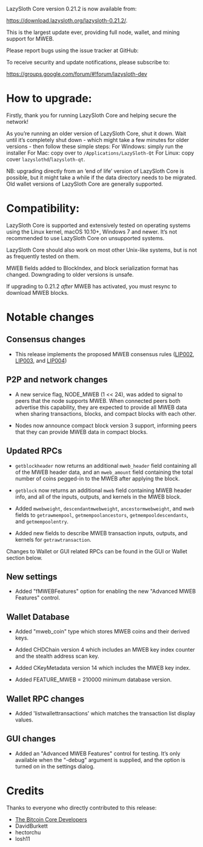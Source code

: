 LazySloth Core version 0.21.2 is now available from:

 <https://download.lazysloth.org/lazysloth-0.21.2/>.

This is the largest update ever, providing full node, wallet, and mining support for MWEB.

Please report bugs using the issue tracker at GitHub:

  </issues>

To receive security and update notifications, please subscribe to:

  <https://groups.google.com/forum/#!forum/lazysloth-dev>


How to upgrade: 
==============

Firstly, thank you for running LazySloth Core and helping secure the network!

As you’re running an older version of LazySloth Core, shut it down. Wait until it’s completely shut down  - which might take a few minutes for older versions - then follow these simple steps:
For Windows: simply run the installer 
For Mac: copy over to `/Applications/LazySloth-Qt` 
For Linux: copy cover `lazyslothd`/`lazysloth-qt`.

NB: upgrading directly from an ‘end of life’ version of LazySloth Core is possible, but it might take a while if the data directory needs to be migrated. Old wallet versions of LazySloth Core are generally supported.
 

Compatibility:
==============

LazySloth Core is supported and extensively tested on operating systems using the Linux kernel, macOS 10.10+,  Windows 7 and newer. It’s not recommended to use LazySloth Core on unsupported systems.

LazySloth Core should also work on most other Unix-like systems, but is not as frequently tested on them.

MWEB fields added to BlockIndex, and block serialization format has changed. Downgrading to older versions is unsafe.

If upgrading to 0.21.2 *after* MWEB has activated, you must resync to download MWEB blocks.

Notable changes
===============

Consensus changes
-----------------

- This release implements the proposed MWEB consensus rules
  ([LIP002](https://github.com/lazysloth-project/lips/blob/master/lip-0002.mediawiki),
  [LIP003](https://github.com/lazysloth-project/lips/blob/master/lip-0003.mediawiki), and
  [LIP004](https://github.com/lazysloth-project/lips/blob/master/lip-0004.mediawiki))

P2P and network changes
-----------------------

- A new service flag, NODE_MWEB (1 << 24), was added to signal to peers that the node supports MWEB.
  When connected peers both advertise this capability, they are expected to provide all MWEB data when
  sharing transactions, blocks, and compact blocks with each other.

- Nodes now announce compact block version 3 support, informing peers that they can provide MWEB data
  in compact blocks.


Updated RPCs
------------

- `getblockheader` now returns an additional `mweb_header` field containing
  all of the MWEB header data, and an `mweb_amount` field containing the total
  number of coins pegged-in to the MWEB after applying the block.

- `getblock` now returns an additional `mweb` field containing MWEB header info,
  and all of the inputs, outputs, and kernels in the MWEB block.

- Added `mwebweight`, `descendantmwebweight`, `ancestormwebweight`, and `mweb`
  fields to `getrawmempool`, `getmempoolancestors`, `getmempooldescendants`,
  and `getmempoolentry`.

- Added new fields to describe MWEB transaction inputs, outputs, and kernels
  for `getrawtransaction`.

Changes to Wallet or GUI related RPCs can be found in the GUI or Wallet section below.

New settings
------------

- Added "fMWEBFeatures" option for enabling the new "Advanced MWEB Features"
  control.

Wallet Database
---------------

- Added "mweb_coin" type which stores MWEB coins and their derived keys.

- Added CHDChain version 4 which includes an MWEB key index counter and
  the stealth address scan key.

- Added CKeyMetadata version 14 which includes the MWEB key index.

- Added FEATURE_MWEB = 210000 minimum database version.

Wallet RPC changes
------------------

- Added 'listwallettransactions' which matches the transaction list display values.

GUI changes
-----------

- Added an "Advanced MWEB Features" control for testing. It’s only available
  when the "-debug" argument is supplied, and the option is turned on in the
  settings dialog.


Credits
=======

Thanks to everyone who directly contributed to this release:

- [The Bitcoin Core Developers](https://github.com/bitcoin/bitcoin/tree/master/doc/release-notes)
- DavidBurkett
- hectorchu
- losh11